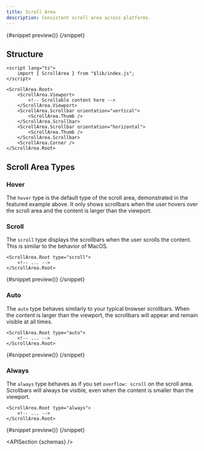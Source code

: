 ```yaml
---
title: Scroll Area
description: Consistent scroll area across platforms.
---
```


<script>
	import { APISection, ComponentPreviewV2, ScrollAreaDemo, ScrollAreaDemoScroll, ScrollAreaDemoAlways, ScrollAreaDemoAuto, ComponentPreviewMin } from '$lib/components'
	export let schemas;
</script>

<ComponentPreviewV2 name="scroll-area-demo" comp="Scroll Area">

{#snippet preview()}
<ScrollAreaDemo />
{/snippet}

</ComponentPreviewV2>

## Structure

```svelte
<script lang="ts">
	import { ScrollArea } from "$lib/index.js";
</script>

<ScrollArea.Root>
	<ScrollArea.Viewport>
		<!-- Scrollable content here -->
	</ScrollArea.Viewport>
	<ScrollArea.Scrollbar orientation="vertical">
		<ScrollArea.Thumb />
	</ScrollArea.Scrollbar>
	<ScrollArea.Scrollbar orientation="horizontal">
		<ScrollArea.Thumb />
	</ScrollArea.Scrollbar>
	<ScrollArea.Corner />
</ScrollArea.Root>
```

## Scroll Area Types

### Hover

The `hover` type is the default type of the scroll area, demonstrated in the featured example above. It only shows scrollbars when the user hovers over the scroll area and the content is larger than the viewport.

### Scroll

The `scroll` type displays the scrollbars when the user scrolls the content. This is similar to the behavior of MacOS.

```svelte
<ScrollArea.Root type="scroll">
	<!-- ... -->
</ScrollArea.Root>
```

<ComponentPreviewV2 name="scroll-area-demo-scroll" comp="Scroll Area">

{#snippet preview()}
<ScrollAreaDemoScroll />
{/snippet}

</ComponentPreviewV2>

### Auto

The `auto` type behaves similarly to your typical browser scrollbars. When the content is larger than the viewport, the scrollbars will appear and remain visible at all times.

```svelte
<ScrollArea.Root type="auto">
	<!-- ... -->
</ScrollArea.Root>
```

<ComponentPreviewV2 name="scroll-area-demo-auto" comp="Scroll Area">

{#snippet preview()}
<ScrollAreaDemoAuto />
{/snippet}

</ComponentPreviewV2>

### Always

The `always` type behaves as if you set `overflow: scroll` on the scroll area. Scrollbars will always be visible, even when the content is smaller than the viewport.

```svelte
<ScrollArea.Root type="always">
	<!-- ... -->
</ScrollArea.Root>
```

<ComponentPreviewV2 name="scroll-area-demo-always" comp="Scroll Area">

{#snippet preview()}
<ScrollAreaDemoAlways />
{/snippet}

</ComponentPreviewV2>

<APISection {schemas} />
